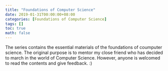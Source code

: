 ```yaml
---
title: "Foundations of Computer Science"
date: 2019-01-31T00:00:00+08:00
categories: [Foundations of Computer Science]
tags: []
toc: true
math: false
---
```


The series contains the essential materials of the foundations of coumputer science. The original purpose is to mentor my close friend who has decided to march in the world of Computer Science. However, anyone is welcomed to read the contents and give feedback. :)
